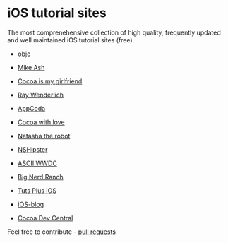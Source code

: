 # iOS tutorial sites

The most comprenehensive collection of high quality, frequently updated and well maintained iOS tutorial sites (free).

- [objc](http://www.objc.io/)

- [Mike Ash](https://www.mikeash.com/pyblog/)

- [Cocoa is my girlfriend](http://www.cimgf.com/)

- [Ray Wenderlich](http://www.raywenderlich.com)

- [AppCoda](http://www.appcoda.com/)

- [Cocoa with love](http://www.cocoawithlove.com/)

- [Natasha the robot](http://natashatherobot.com/)

- [NSHipster](http://nshipster.com/)

- [ASCII WWDC](http://asciiwwdc.com/)

- [Big Nerd Ranch](https://www.bignerdranch.com/blog/categories/ios/)

- [Tuts Plus iOS](http://code.tutsplus.com/categories/ios-sdk)

- [iOS-blog](http://ios-blog.co.uk/)

- [Cocoa Dev Central](http://cocoadevcentral.com/) 


Feel free to contribute - [pull requests](https://github.com/sanketfirodiya/iOS-learning-resources/pulls)
